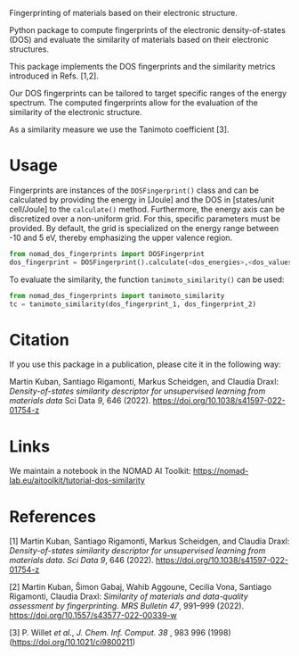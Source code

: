 Fingerprinting of materials based on their electronic structure.

Python package to compute fingerprints of the electronic density-of-states (DOS) and evaluate the similarity of materials based on their electronic structures.

This package implements the DOS fingerprints and the similarity metrics introduced in Refs. [1,2]. 

Our DOS fingerprints can be tailored to target specific ranges of the energy spectrum. The computed fingerprints allow for the evaluation of the similarity of the electronic structure.

As a similarity measure we use the Tanimoto coefficient [3].

# Usage

Fingerprints are instances of the `DOSFingerprint()` class and can be calculated by providing the energy in [Joule] and the DOS in [states/unit cell/Joule] to the `calculate()` method. Furthermore, the energy axis can be discretized over a non-uniform grid. For this, specific parameters must be provided. By default, the grid is specialized on the energy range between -10 and 5 eV, thereby emphasizing the upper valence region.

```Python
from nomad_dos_fingerprints import DOSFingerprint
dos_fingerprint = DOSFingerprint().calculate(<dos_energies>,<dos_values>)
```

To evaluate the similarity, the function `tanimoto_similarity()` can be used:

```Python
from nomad_dos_fingerprints import tanimoto_similarity
tc = tanimoto_similarity(dos_fingerprint_1, dos_fingerprint_2)
```

# Citation

If you use this package in a publication, please cite it in the following way:

Martin Kuban, Santiago Rigamonti, Markus Scheidgen, and Claudia Draxl:
_Density-of-states similarity descriptor for unsupervised learning from materials data_
Sci Data *9*, 646 (2022). https://doi.org/10.1038/s41597-022-01754-z

# Links

We maintain a notebook in the NOMAD AI Toolkit:
https://nomad-lab.eu/aitoolkit/tutorial-dos-similarity

# References

[1] Martin Kuban, Santiago Rigamonti, Markus Scheidgen, and Claudia Draxl:
_Density-of-states similarity descriptor for unsupervised learning from materials data_.
_Sci Data_ *9*, 646 (2022). https://doi.org/10.1038/s41597-022-01754-z

[2] Martin Kuban, Šimon Gabaj, Wahib Aggoune, Cecilia Vona, Santiago Rigamonti, Claudia Draxl:
_Similarity of materials and data-quality assessment by fingerprinting_.
_MRS Bulletin_ *47*, 991–999 (2022). https://doi.org/10.1557/s43577-022-00339-w

[3] P. Willet _et al._, _J. Chem. Inf. Comput._ *38* , 983 996 (1998) (https://doi.org/10.1021/ci9800211)